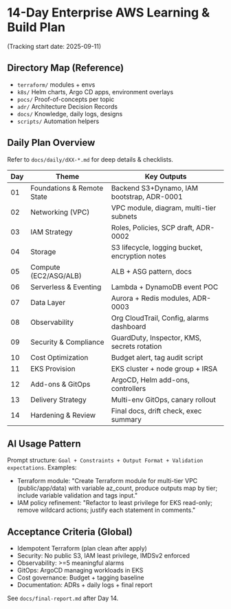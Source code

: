 # 14-Day Enterprise AWS Learning & Build Plan

(Tracking start date: 2025-09-11)

## Directory Map (Reference)
- `terraform/` modules + envs
- `k8s/` Helm charts, Argo CD apps, environment overlays
- `pocs/` Proof-of-concepts per topic
- `adr/` Architecture Decision Records
- `docs/` Knowledge, daily logs, designs
- `scripts/` Automation helpers

## Daily Plan Overview
Refer to `docs/daily/dXX-*.md` for deep details & checklists.

| Day | Theme | Key Outputs |
|-----|-------|-------------|
| 01 | Foundations & Remote State | Backend S3+Dynamo, IAM bootstrap, ADR-0001 |
| 02 | Networking (VPC) | VPC module, diagram, multi-tier subnets |
| 03 | IAM Strategy | Roles, Policies, SCP draft, ADR-0002 |
| 04 | Storage | S3 lifecycle, logging bucket, encryption notes |
| 05 | Compute (EC2/ASG/ALB) | ALB + ASG pattern, docs |
| 06 | Serverless & Eventing | Lambda + DynamoDB event POC |
| 07 | Data Layer | Aurora + Redis modules, ADR-0003 |
| 08 | Observability | Org CloudTrail, Config, alarms dashboard |
| 09 | Security & Compliance | GuardDuty, Inspector, KMS, secrets rotation |
| 10 | Cost Optimization | Budget alert, tag audit script |
| 11 | EKS Provision | EKS cluster + node group + IRSA |
| 12 | Add-ons & GitOps | ArgoCD, Helm add-ons, controllers |
| 13 | Delivery Strategy | Multi-env GitOps, canary rollout |
| 14 | Hardening & Review | Final docs, drift check, exec summary |

## AI Usage Pattern
Prompt structure: `Goal + Constraints + Output Format + Validation expectations`.
Examples:
- Terraform module: "Create Terraform module for multi-tier VPC (public/app/data) with variable az_count, produce outputs map by tier; include variable validation and tags input."
- IAM policy refinement: "Refactor to least privilege for EKS read-only; remove wildcard actions; justify each statement in comments."

## Acceptance Criteria (Global)
- Idempotent Terraform (plan clean after apply)
- Security: No public S3, IAM least privilege, IMDSv2 enforced
- Observability: >=5 meaningful alarms
- GitOps: ArgoCD managing workloads in EKS
- Cost governance: Budget + tagging baseline
- Documentation: ADRs + daily logs + final report

See `docs/final-report.md` after Day 14.
